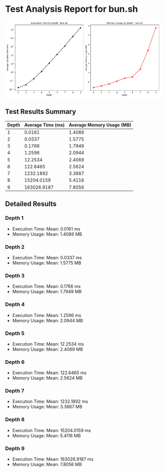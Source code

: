 # Test Analysis Report for bun.sh

![Graphs for bun.sh](./test_analysis_graphs_bun.sh.png)

## Test Results Summary

| Depth | Average Time (ms) | Average Memory Usage (MB) |
| --- | --- | --- |
| 1 | 0.0161 | 1.4089 |
| 2 | 0.0337 | 1.5775 |
| 3 | 0.1766 | 1.7949 |
| 4 | 1.2596 | 2.0944 |
| 5 | 12.2534 | 2.4069 |
| 6 | 122.6465 | 2.5624 |
| 7 | 1232.1892 | 3.3887 |
| 8 | 15204.0159 | 5.4116 |
| 9 | 163026.9187 | 7.8056 |

## Detailed Results

### Depth 1
- Execution Time: Mean: 0.0161 ms
- Memory Usage: Mean: 1.4089 MB

### Depth 2
- Execution Time: Mean: 0.0337 ms
- Memory Usage: Mean: 1.5775 MB

### Depth 3
- Execution Time: Mean: 0.1766 ms
- Memory Usage: Mean: 1.7949 MB

### Depth 4
- Execution Time: Mean: 1.2596 ms
- Memory Usage: Mean: 2.0944 MB

### Depth 5
- Execution Time: Mean: 12.2534 ms
- Memory Usage: Mean: 2.4069 MB

### Depth 6
- Execution Time: Mean: 122.6465 ms
- Memory Usage: Mean: 2.5624 MB

### Depth 7
- Execution Time: Mean: 1232.1892 ms
- Memory Usage: Mean: 3.3887 MB

### Depth 8
- Execution Time: Mean: 15204.0159 ms
- Memory Usage: Mean: 5.4116 MB

### Depth 9
- Execution Time: Mean: 163026.9187 ms
- Memory Usage: Mean: 7.8056 MB

